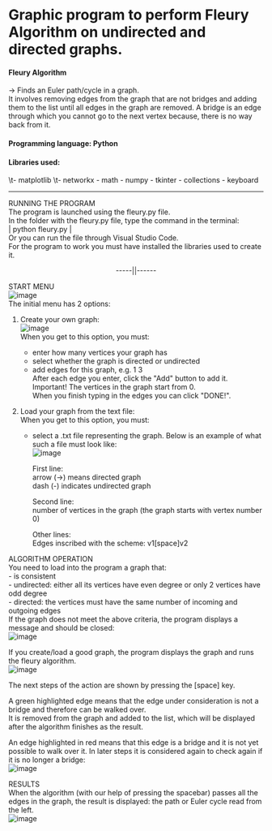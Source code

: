 <h1>Graphic program to perform Fleury Algorithm on undirected and directed graphs.</h1>

<h4>Fleury Algorithm</h4> 
<p>-> Finds an Euler path/cycle in a graph.<br>  
It involves removing edges from the graph that are not bridges and adding them to the list until all edges in the graph are removed.  
A bridge is an edge through which you cannot go to the next vertex because, there is no way back from it. </p>

<h4>Programming language: Python</h4>  
<h4>Libraries used:</h4>  
    <p>\t- matplotlib  
    \t- networkx  
    - math  
    - numpy  
    - tkinter  
    - collections  
    - keyboard </p>

_____________________________________________________________________________________________________________

RUNNING THE PROGRAM  
The program is launched using the fleury.py file.  
In the folder with the fleury.py file, type the command in the terminal:  
| python fleury.py |  
Or you can run the file through Visual Studio Code.  
For the program to work you must have installed the libraries used to create it.

<p style="text-align: center;">-----||------</p>

START MENU  
![image](https://user-images.githubusercontent.com/61736185/231253665-668c63b4-a570-4e9a-a68c-b0c90981a912.png)  
The initial menu has 2 options:  
1. Create your own graph:  
![image](https://user-images.githubusercontent.com/61736185/231253734-290198f2-1a2b-4120-9ecd-424754ecc183.png)  
When you get to this option, you must:  
    - enter how many vertices your graph has  
    - select whether the graph is directed or undirected  
    - add edges for this graph, e.g. 1 3   
    After each edge you enter, click the "Add" button to add it.  
Important! The vertices in the graph start from 0.  
When you finish typing in the edges you can click "DONE!".  


2. Load your graph from the text file:  
When you get to this option, you must:  
    - select a .txt file representing the graph. Below is an example of what such a file must look like:  
![image](https://user-images.githubusercontent.com/61736185/231255462-b4bf2999-1fda-41ef-8236-f5ccff33a8ea.png)  

        First line:   
        arrow (->) means directed graph   
        dash (-) indicates undirected graph  

        Second line:  
        number of vertices in the graph (the graph starts with vertex number 0)  

        Other lines:  
        Edges inscribed with the scheme: v1[space]v2  



ALGORITHM OPERATION  
You need to load into the program a graph that:  
        - is consistent  
        - undirected: either all its vertices have even degree or only 2 vertices have odd degree  
        - directed: the vertices must have the same number of incoming and outgoing edges  
If the graph does not meet the above criteria, the program displays a message and should be closed:  
![image](https://user-images.githubusercontent.com/61736185/231257278-73c8656c-173d-4914-b16b-d773d1973782.png)


If you create/load a good graph, the program displays the graph and runs the fleury algorithm.  
![image](https://user-images.githubusercontent.com/61736185/231258452-3f8e5777-b68d-4207-934d-0117727e5970.png)

The next steps of the action are shown by pressing the [space] key.  

A green highlighted edge means that the edge under consideration is not a bridge and therefore can be walked over.   
It is removed from the graph and added to the list, which will be displayed after the algorithm finishes as the result.  

An edge highlighted in red means that this edge is a bridge and it is not yet possible to walk over it. In later steps it is considered again to check again if it is no longer a bridge:  
![image](https://user-images.githubusercontent.com/61736185/231258976-80c66643-469f-40b5-bf18-c17982904b6b.png)


RESULTS  
When the algorithm (with our help of pressing the spacebar) passes all the edges in the graph, the result is displayed: the path or Euler cycle read from the left.  
![image](https://user-images.githubusercontent.com/61736185/231259101-d1ce88dd-f3c8-4d0e-b352-9ff5d7b9e95d.png)


